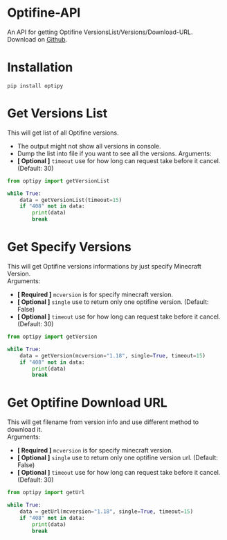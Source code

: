 # Optifine-API
An API for getting Optifine VersionsList/Versions/Download-URL.  
Download on [Github](https://github.com/GoodDay360/Optifine-API).
# Installation
```
pip install optipy
```
# Get Versions List
This will get list of all Optifine versions.
- The output might not show all versions in console.
- Dump the list into file if you want to see all the versions.
Arguments: 
- **[ Optional ]** `timeout` use for how long can request take before it cancel. (Default: 30)  
```python
from optipy import getVersionList

while True:
    data = getVersionList(timeout=15)
    if "408" not in data:
        print(data)
        break
```
# Get Specify Versions
This will get Optifine versions informations by just specify Minecraft Version.  
Arguments: 
- **[ Required ]** `mcversion` is for specify minecraft version.
- **[ Optional ]** `single` use to return only one optifine version. (Default: False)  
- **[ Optional ]** `timeout` use for how long can request take before it cancel. (Default: 30)  
```python
from optipy import getVersion

while True:
    data = getVersion(mcversion="1.18", single=True, timeout=15)
    if "408" not in data:
        print(data)
        break
```
# Get Optifine Download URL
This will get filename from version info and use different method to download it.  
Arguments: 
- **[ Required ]** `mcversion` is for specify minecraft version.
- **[ Optional ]** `single` use to return only one optifine version url. (Default: False)  
- **[ Optional ]** `timeout` use for how long can request take before it cancel. (Default: 30)  
```python
from optipy import getUrl

while True:
    data = getUrl(mcversion="1.18", single=True, timeout=15)
    if "408" not in data:
        print(data)
        break
```
